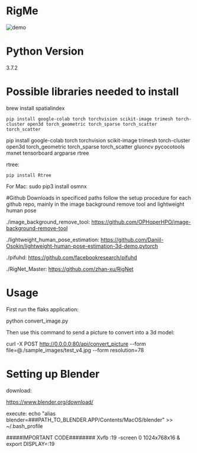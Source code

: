 # RigMe

![demo](https://github.com/tonightio/rigme/blob/master/demo.jpeg)

# Python Version
3.7.2

# Possible libraries needed to install

brew install spatialindex

`pip install google-colab torch torchvision scikit-image trimesh torch-cluster open3d torch_geometric torch_sparse torch_scatter torch_scatter`

pip install google-colab torch torchvision scikit-image trimesh torch-cluster open3d torch_geometric torch_sparse torch_scatter gluoncv pycocotools mxnet tensorboard argparse rtree

rtree:

`pip install Rtree`

For Mac:
sudo pip3 install osmnx


#Github Downloads in specificed paths follow the setup procedure for each github repo, mainly in the image background remove tool and lightweight human pose

./image_background_remove_tool: https://github.com/OPHoperHPO/image-background-remove-tool

./lightweight_human_pose_estimation: https://github.com/Daniil-Osokin/lightweight-human-pose-estimation-3d-demo.pytorch

./pifuhd: https://github.com/facebookresearch/pifuhd

./RigNet_Master: https://github.com/zhan-xu/RigNet


# Usage
First run the flaks application:

python convert_image.py

Then use this command to send a picture to convert into a 3d model:

 curl -X POST http://0.0.0.0:80/api/convert_picture --form file=@./sample_images/test_v4.jpg --form resolution=78

# Setting up Blender

download:

https://www.blender.org/download/

execute:
echo "alias blender=###PATH_TO_BLENDER.APP/Contents/MacOS/blender" >> ~/.bash_profile


#####IMPORTANT CODE########
Xvfb :19 -screen 0 1024x768x16 &
export DISPLAY=:19




